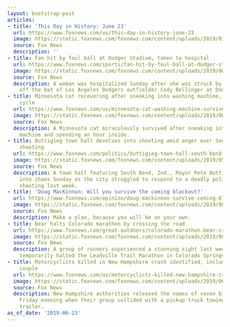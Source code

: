 ```yaml
---
layout: bootstrap-post
articles:
- title: 'This Day in History: June 23'
  url: https://www.foxnews.com/us/this-day-in-history-june-23
  image: https://static.foxnews.com/foxnews.com/content/uploads/2019/03/ContentBroker_contentid-6429f3ede7b746db988fe308fa8a984c.jpeg
  source: Fox News
  description: ''
- title: Fan hit by foul ball at Dodger Stadium, taken to hospital
  url: https://www.foxnews.com/sports/fan-hit-by-foul-ball-at-dodger-stadium-hospitalized
  image: https://static.foxnews.com/foxnews.com/content/uploads/2019/06/Dodgersfoulball.jpg
  source: Fox News
  description: A woman was hospitalized Sunday after she was struck by a foul ball
    off the bat of Los Angeles Dodgers outfielder Cody Bellinger at Dodger Stadium.
- title: Minnesota cat recovering after sneaking into washing machine, survives wash
    cycle
  url: https://www.foxnews.com/us/minnesota-cat-washing-machine-survives-wash-cycle
  image: https://static.foxnews.com/foxnews.com/content/uploads/2019/06/Felix-at-Animal-Emergency-Oakdale-1.jpg
  source: Fox News
  description: A Minnesota cat miraculously survived after sneaking into a washing
    machine and spending an hour inside.
- title: Buttigieg town hall devolves into shouting amid anger over South Bend police
    shooting
  url: https://www.foxnews.com/politics/buttigieg-town-hall-south-bend-police-shooting-shouting-anger
  image: https://static.foxnews.com/foxnews.com/content/uploads/2019/05/pete-buttigieg.jpg
  source: Fox News
  description: A town hall featuring South Bend, Ind., Mayor Pete Buttigieg devolved
    into chaos Sunday as the city struggled to respond to a deadly police-involved
    shooting last week.
- title: 'Doug MacKinnon: Will you survive the coming blackout?'
  url: https://www.foxnews.com/opinion/doug-mackinnon-survive-coming-blackout
  image: https://static.foxnews.com/foxnews.com/content/uploads/2019/06/AP19167840476661.jpg
  source: Fox News
  description: Make a plan, because you will be on your own.
- title: Bear halts Colorado marathon by crossing the road
  url: https://www.foxnews.com/great-outdoors/colorado-marathon-bear-crossing-road
  image: https://static.foxnews.com/foxnews.com/content/uploads/2019/06/Leadville-Trail-QUENTIN-GENKE.jpg
  source: Fox News
  description: A group of runners experienced a stunning sight last weekend as a bear
    temporarily halted the Leadville Trail Marathon in Colorado Springs.
- title: Motorcyclists killed in New Hampshire crash identified, including married
    couple
  url: https://www.foxnews.com/us/motorcyclists-killed-new-hampshire-crash-identified
  image: https://static.foxnews.com/foxnews.com/content/uploads/2019/06/NHcrashvictims.jpg
  source: Fox News
  description: New Hampshire authorities released the names of seven bikers killed
    Friday evening when their group collided with a pickup truck towing a flatbed
    trailer.
as_of_date: '2019-06-23'
---
```


